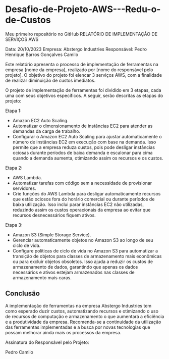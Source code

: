 # Desafio-de-Projeto-AWS---Redu-o-de-Custos
Meu primeiro repositório no GitHub
 RELATÓRIO DE IMPLEMENTAÇÃO DE SERVIÇOS AWS

Data: 20/10/2023
Empresa: Abstergo Industries 
Responsável: Pedro Henrique Barros Gonçalves Camilo 

Este relatório apresenta o processo de implementação de ferramentas na empresa [nome da empresa], realizado por [nome do responsável pelo projeto]. O objetivo do projeto foi elencar 3 serviços AWS, com a finalidade de realizar diminuição de custos imediatos.

O projeto de implementação de ferramentas foi dividido em 3 etapas, cada uma com seus objetivos específicos. A seguir, serão descritas as etapas do projeto:

Etapa 1: 
- Amazon EC2 Auto Scaling.
-  Automatizar o dimensionamento de instâncias EC2 para atender as demandas da carga de trabalho.
- Configurar o Amazon EC2 Auto Scaling para ajustar automaticamente o número de instâncias EC2 em execução com base na demanda. Isso permite que a empresa reduza custos, pois pode desligar instâncias ociosas durante períodos de baixa demanda e escalonar para cima quando a demanda aumenta, otimizando assim os recursos e os custos.

Etapa 2: 
-  AWS Lambda.
- Automatizar tarefas com código sem a necessidade de provisionar servidores.
- Crie funções do AWS Lambda para desligar automaticamente recursos que estão ociosos fora do horário comercial ou durante períodos de baixa utilização. Isso inclui parar instâncias EC2 não utilizadas, reduzindo assim os custos operacionais da empresa ao evitar que recursos desnecessários fiquem ativos.

Etapa 3: 
- Amazon S3 (Simple Storage Service).
- Gerenciar automaticamente objetos no Amazon S3 ao longo de seu ciclo de vida.
-  Configure políticas de ciclo de vida no Amazon S3 para automatizar a transição de objetos para classes de armazenamento mais econômicas ou para excluir objetos obsoletos. Isso ajuda a reduzir os custos de armazenamento de dados, garantindo que apenas os dados necessários e ativos estejam armazenados nas classes de armazenamento mais caras.



## Conclusão
A implementação de ferramentas na empresa  Abstergo Industries tem como esperado duzir custos, automatizando recursos e otimizando o uso de recursos de computação e armazenamento o que aumentará a eficiência e a produtividade da empresa. Recomenda-se a continuidade da utilização das ferramentas implementadas e a busca por novas tecnologias que possam melhorar ainda mais os processos da empresa.


Assinatura do Responsável pelo Projeto:

Pedro Camilo 
